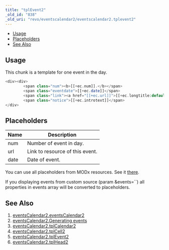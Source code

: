 ```yaml
---
title: "tplEvent2"
_old_id: "838"
_old_uri: "revo/eventscalendar2/eventscalendar2.tplevent2"
---
```


- [Usage](#eventsCalendar2.tplEvent2-Usage)
- [Placeholders](#eventsCalendar2.tplEvent2-Placeholders)
- [See Also](#eventsCalendar2.tplEvent2-SeeAlso)



## Usage

This chunk is a template for one event in the day.

``` php 
<div><div>
        <span class="num"><b>[[+ec.num]].</b></span>
        <span class="eventdate">[[+ec.date]]</span>
        <span class="link"><a href="[[+ec.url]]">[[+ec.longtitle:default=`[[+ec.pagetitle]]`]]</a></span>
        <span class="notice">[[+ec.introtext]]</span>
</div>
```

## Placeholders

| Name | Description |
|------|-------------|
| num | Number of event in day. |
| url | Link to resource of this event. |
| date | Date of event. |

You can use all placeholders from MODx resources. See it [there](http://rtfm.modx.com/display/revolution20/Resources).

If you displaying events from custom source (param &events=``) all properties in events array will be converted to placeholders.

## See Also

1. [eventsCalendar2.eventsCalendar2](/extras/revo/eventscalendar2/eventscalendar2.eventscalendar2)
2. [eventsCalendar2.Generating events](/extras/revo/eventscalendar2/eventscalendar2.generating-events)
3. [eventsCalendar2.tplCalendar2](/extras/revo/eventscalendar2/eventscalendar2.tplcalendar2)
4. [eventsCalendar2.tplCell2](/extras/revo/eventscalendar2/eventscalendar2.tplcell2)
5. [eventsCalendar2.tplEvent2](/extras/revo/eventscalendar2/eventscalendar2.tplevent2)
6. [eventsCalendar2.tplHead2](/extras/revo/eventscalendar2/eventscalendar2.tplhead2)